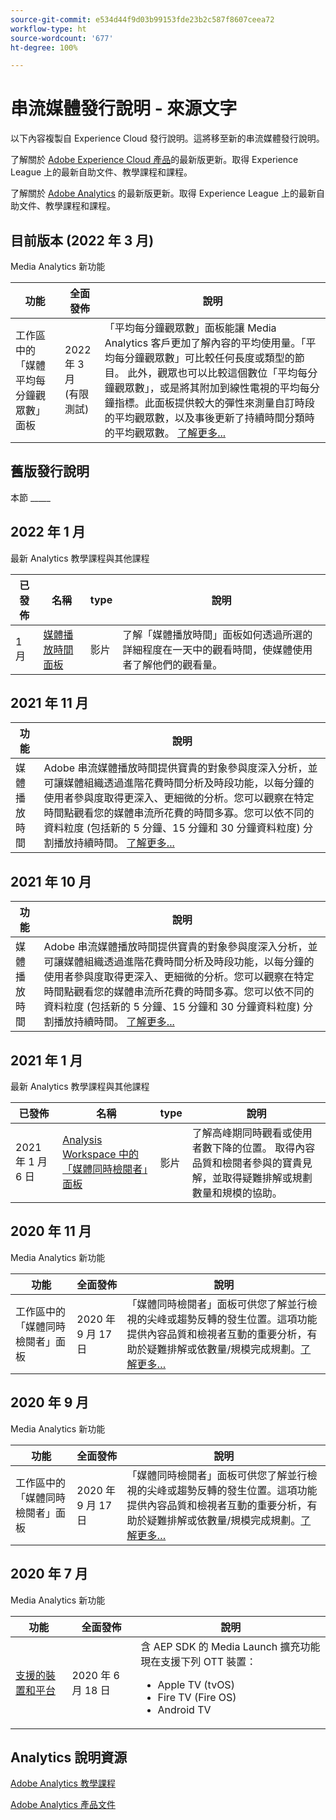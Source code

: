 ```yaml
---
source-git-commit: e534d44f9d03b99153fde23b2c587f8607ceea72
workflow-type: ht
source-wordcount: '677'
ht-degree: 100%

---
```

# 串流媒體發行說明 - 來源文字

以下內容複製自 Experience Cloud 發行說明。這將移至新的串流媒體發行說明。


了解關於 [Adobe Experience Cloud 產品](https://business.adobe.com/products/adobe-experience-cloud-products.html)的最新版更新。取得 Experience League 上的最新自助文件、教學課程和課程。

了解關於 [Adobe Analytics](https://experienceleague.adobe.com/docs/analytics/release-notes/latest.html?lang=zh-Hant) 的最新版更新。取得 Experience League 上的最新自助文件、教學課程和課程。


## 目前版本 (2022 年 3 月)

Media Analytics 新功能

| 功能 | 全面發佈 | 說明 |
| -------- | -------------------- | ----------- |
| 工作區中的「媒體平均每分鐘觀眾數」面板 | 2022 年 3 月<br> (有限測試) | 「平均每分鐘觀眾數」面板能讓 Media Analytics 客戶更加了解內容的平均使用量。「平均每分鐘觀眾數」可比較任何長度或類型的節目。 此外，觀眾也可以比較這個數位「平均每分鐘觀眾數」，或是將其附加到線性電視的平均每分鐘指標。此面板提供較大的彈性來測量自訂時段的平均觀眾數，以及事後更新了持續時間分類時的平均觀眾數。 [了解更多...](https://experienceleague.adobe.com/docs/media-analytics/using/media-reports/average-minute-audience.html?lang=zh-Hant) |



## 舊版發行說明

本節 _____

## 2022 年 1 月

最新 Analytics 教學課程與其他課程

| 已發佈 | 名稱 | type | 說明 |
| ----------- | ---------- | ---------- | --------- |
| 1 月 | <a href="/docs/analytics-learn/tutorials/media-analytics/measuring-media-analytics/media-playback-time-spent-panel.html?lang=en">媒體播放時間面板</a> | 影片 | 了解「媒體播放時間」面板如何透過所選的詳細程度在一天中的觀看時間，使媒體使用者了解他們的觀看量。 |




## 2021 年 11 月

| 功能 | 說明 |
| ----------- | ---------- |
| 媒體播放時間 | Adobe 串流媒體播放時間提供寶貴的對象參與度深入分析，並可讓媒體組織透過進階花費時間分析及時段功能，以每分鐘的使用者參與度取得更深入、更細微的分析。您可以觀察在特定時間點觀看您的媒體串流所花費的時間多寡。您可以依不同的資料粒度 (包括新的 5 分鐘、15 分鐘和 30 分鐘資料粒度) 分割播放持續時間。 [了解更多...](https://experienceleague.adobe.com/docs/media-analytics/using/media-reports/media-workspace-panels/media-playback-time-spent.html?lang=zh-Hant) |



## 2021 年 10 月

| 功能 | 說明 |
| ----------- | ---------- |
| 媒體播放時間 | Adobe 串流媒體播放時間提供寶貴的對象參與度深入分析，並可讓媒體組織透過進階花費時間分析及時段功能，以每分鐘的使用者參與度取得更深入、更細微的分析。您可以觀察在特定時間點觀看您的媒體串流所花費的時間多寡。您可以依不同的資料粒度 (包括新的 5 分鐘、15 分鐘和 30 分鐘資料粒度) 分割播放持續時間。 [了解更多...](https://experienceleague.adobe.com/docs/media-analytics/using/media-reports/media-workspace-panels/media-playback-time-spent.html?lang=zh-Hant) |

## 2021 年 1 月

最新 Analytics 教學課程與其他課程

| 已發佈 | 名稱 | type | 說明 |
| ----------- | ---------- | ---------- | --------- |
| 2021 年 1 月 6 日 | [Analysis Workspace 中的「媒體同時檢閱者」面板](https://experienceleague.adobe.com/docs/analytics-learn/tutorials/analysis-workspace/using-panels/media-concurrent-viewers-panel-in-analysis-workspace.html?lang=zh-Hant#analysis-workspace) | 影片 | 了解高峰期同時觀看或使用者數下降的位置。 取得內容品質和檢閱者參與的寶貴見解，並取得疑難排解或規劃數量和規模的協助。  |


## 2020 年 11 月

Media Analytics 新功能

| 功能 | 全面發佈 | 說明 |
| -------- | -------------------- | ----------- |
| 工作區中的「媒體同時檢閱者」面板 | 2020 年 9 月 17 日 | 「媒體同時檢閱者」面板可供您了解並行檢視的尖峰或趨勢反轉的發生位置。這項功能提供內容品質和檢視者互動的重要分析，有助於疑難排解或依數量/規模完成規劃。[了解更多…](https://experienceleague.adobe.com/docs/media-analytics/using/media-reports/media-workspace-panels/media-concurrent-viewers.html?lang=zh-Hant) |


## 2020 年 9 月

Media Analytics 新功能

| 功能 | 全面發佈 | 說明 |
| -------- | -------------------- | ----------- |
| 工作區中的「媒體同時檢閱者」面板 | 2020 年 9 月 17 日 | 「媒體同時檢閱者」面板可供您了解並行檢視的尖峰或趨勢反轉的發生位置。這項功能提供內容品質和檢視者互動的重要分析，有助於疑難排解或依數量/規模完成規劃。[了解更多…](https://experienceleague.adobe.com/docs/media-analytics/using/media-reports/media-workspace-panels/media-concurrent-viewers.html?lang=zh-Hant) |


## 2020 年 7 月

Media Analytics 新功能

| 功能 | 全面發佈 | 說明 |
| -------- | -------------------- | ----------- |
| [支援的裝置和平台](https://experienceleague.adobe.com/docs/media-analytics/using/supported-devices.html?lang=zh-Hant) | 2020 年 6 月 18 日 | 含 AEP SDK 的 Media Launch 擴充功能現在支援下列 OTT 裝置： <div><ul><li>Apple TV (tvOS)</li><li>Fire TV (Fire OS)</li><li>Android TV</li></ul></div> |



## Analytics 說明資源

[Adobe Analytics 教學課程](https://experienceleague.adobe.com/docs/analytics-learn/tutorials/overview.html?lang=zh-Hant)

[Adobe Analytics 產品文件](https://experienceleague.adobe.com/docs/analytics.html?lang=zh-Hant)
